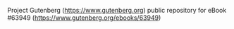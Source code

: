 Project Gutenberg (https://www.gutenberg.org) public repository for eBook #63949 (https://www.gutenberg.org/ebooks/63949)
